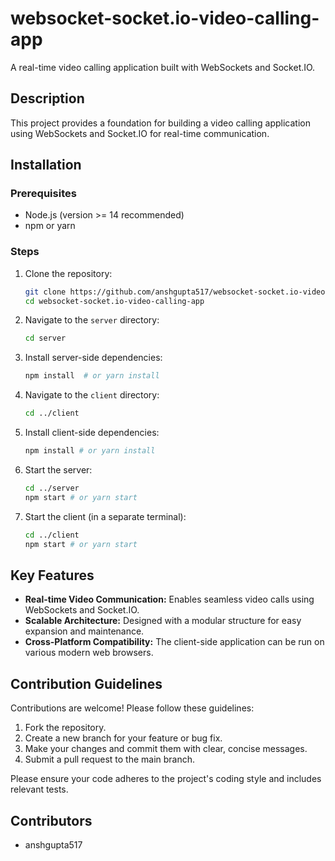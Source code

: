 
# websocket-socket.io-video-calling-app

A real-time video calling application built with WebSockets and Socket.IO.

## Description

This project provides a foundation for building a video calling application using WebSockets and Socket.IO for real-time communication.

## Installation

### Prerequisites

*   Node.js (version >= 14 recommended)
*   npm or yarn

### Steps

1.  Clone the repository:

    ```bash
    git clone https://github.com/anshgupta517/websocket-socket.io-video-calling-app.git
    cd websocket-socket.io-video-calling-app
    ```

2.  Navigate to the `server` directory:

    ```bash
    cd server
    ```

3.  Install server-side dependencies:

    ```bash
    npm install  # or yarn install
    ```

4.  Navigate to the `client` directory:

    ```bash
    cd ../client
    ```

5.  Install client-side dependencies:

    ```bash
    npm install # or yarn install
    ```

6.  Start the server:

    ```bash
    cd ../server
    npm start # or yarn start
    ```

7.  Start the client (in a separate terminal):

    ```bash
    cd ../client
    npm start # or yarn start
    ```

## Key Features

*   **Real-time Video Communication:** Enables seamless video calls using WebSockets and Socket.IO.
*   **Scalable Architecture:** Designed with a modular structure for easy expansion and maintenance.
*   **Cross-Platform Compatibility:**  The client-side application can be run on various modern web browsers.

## Contribution Guidelines

Contributions are welcome!  Please follow these guidelines:

1.  Fork the repository.
2.  Create a new branch for your feature or bug fix.
3.  Make your changes and commit them with clear, concise messages.
4.  Submit a pull request to the main branch.

Please ensure your code adheres to the project's coding style and includes relevant tests.

## Contributors

*   anshgupta517
```

